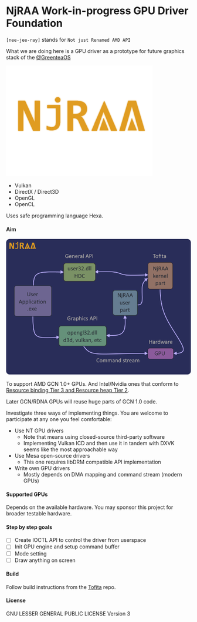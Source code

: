 # NjRAA Work-in-progress GPU Driver Foundation

`[nee-jee-ray]` stands for `Not just Renamed AMD API`

What we are doing here is a GPU driver as a prototype for future graphics stack of the [@GreenteaOS](https://github.com/GreenteaOS)

![NjRAA Logo](docs/njraa.png?raw=true)

- Vulkan
- DirectX / Direct3D
- OpenGL
- OpenCL

Uses safe programming language Hexa.

#### Aim

![NjRAA Arch](docs/arch.png?raw=true)

To support AMD GCN 1.0+ GPUs. And Intel/Nvidia ones that conform to
[Resource binding Tier 3 and Resource heap Tier 2](https://en.wikipedia.org/wiki/Feature_levels_in_Direct3D#Support_matrix).

Later GCN/RDNA GPUs will reuse huge parts of GCN 1.0 code.

Investigate three ways of implementing things. You are welcome to participate at any one you feel comfortable:
- Use NT GPU drivers
	- Note that means using closed-source third-party software
	- Implementing Vulkan ICD and then use it in tandem with DXVK seems like the most approachable way
- Use Mesa open-source drivers
	- This one requires libDRM compatible API implementation
- Write own GPU drivers
	- Mostly depends on DMA mapping and command stream (modern GPUs)

#### Supported GPUs

Depends on the available hardware. You may sponsor this project for broader testable hardware.
<!--
- [ ] [**`AMD Radeon R7 200 Series`**](https://www.techpowerup.com/gpu-specs/radeon-r7-250.c2459) `PCI\VEN_1002&DEV_6610&REV_00` **`Oland GFX6 (gfx601)`**
- [ ] [**`Radeon RX 5500 XT`**](https://www.techpowerup.com/gpu-specs/radeon-rx-5500-xt.c3468) `PCI\VEN_1002&DEV_7340&REV_C5` **`Navi GFX10 (gfx1012)`**
- [ ] [**`Intel(R) HD Graphics 500`**](https://en.wikipedia.org/wiki/Intel_Graphics_Technology#Apollo_Lake) `PCI\VEN_8086&DEV_5A85&REV_0B` **`Gen. 9 (Skylake)`**
- [ ] [**`Intel(R) UHD Graphics 630`**](https://en.wikipedia.org/wiki/Intel_Graphics_Technology#Kaby_Lake_Refresh_/_Amber_Lake_/_Coffee_Lake_/_Coffee_Lake_Refresh_/_Whiskey_Lake_/_Comet_Lake) `PCI\VEN_8086&DEV_TBA&REV_TBA` **`Gen. 9.5 (Kaby Lake)`**
- [ ] [**`Intel(R) UHD Graphics 750`**](https://en.wikipedia.org/wiki/Intel_Graphics_Technology#Twelfth_generation_(Gen12)) `PCI\VEN_8086&DEV_TBA&REV_TBA` **`Gen. 12 (Rocket Lake-S)`**
- [ ] [**`Intel(R) Iris(R) Xe Graphics`**](https://en.wikipedia.org/wiki/Intel_Graphics_Technology#Twelfth_generation_(Gen12)) `PCI\VEN_8086&DEV_TBA&REV_TBA` **`G7 Gen. 12 (Tiger Lake-U)`**
-->

#### Step by step goals

- [ ] Create IOCTL API to control the driver from userspace
- [ ] Init GPU engine and setup command buffer
- [ ] Mode setting
- [ ] Draw anything on screen

<!--
#### Limitations

Only fullscreen applications supported, no desktop GUI!
Use only for secondary GPU with extra screen
(or use extra inputs and switch dynamically).
-->

#### Build

Follow build instructions from the [Tofita](https://github.com/GreenteaOS/Tofita) repo.

#### License

GNU LESSER GENERAL PUBLIC LICENSE Version 3
